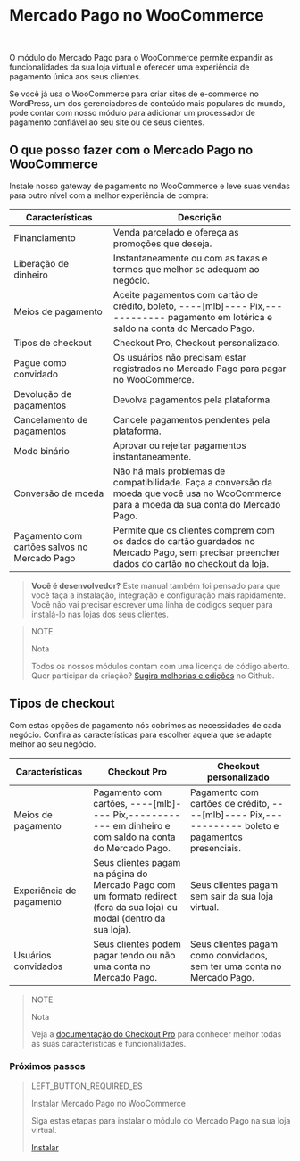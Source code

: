 # Mercado Pago no WooCommerce
<br/>

O módulo do Mercado Pago para o WooCommerce permite expandir as funcionalidades da sua loja virtual e oferecer uma experiência de pagamento única aos seus clientes.

Se você já usa o WooCommerce para criar sites de e-commerce no WordPress, um dos gerenciadores de conteúdo mais populares do mundo, pode contar com nosso módulo para adicionar um processador de pagamento confiável ao seu site ou de seus clientes.

## O que posso fazer com o Mercado Pago no WooCommerce

Instale nosso gateway de pagamento no WooCommerce e leve suas vendas para outro nível com a melhor experiência de compra:

| Características | Descrição |
| --- | --- |
| Financiamento | Venda parcelado e ofereça as promoções que deseja. |
| Liberação de dinheiro | Instantaneamente ou com as taxas e termos que melhor se adequam ao negócio. |
| Meios de pagamento | Aceite pagamentos com cartão de crédito, boleto, ----[mlb]---- Pix,------------ pagamento em lotérica e saldo na conta do Mercado Pago. |
| Tipos de checkout | Checkout Pro, Checkout personalizado. |
| Pague como convidado | Os usuários não precisam estar registrados no Mercado Pago para pagar no WooCommerce. |
| Devolução de pagamentos | Devolva pagamentos pela plataforma. |
| Cancelamento de pagamentos | Cancele pagamentos pendentes pela plataforma. |
| Modo binário | Aprovar ou rejeitar pagamentos instantaneamente. |
| Conversão de moeda | Não há mais problemas de compatibilidade. Faça a conversão da moeda que você usa no WooCommerce para a moeda da sua conta do Mercado Pago.|
| Pagamento com cartões salvos no Mercado Pago  | Permite que os clientes comprem com os dados do cartão guardados no Mercado Pago, sem precisar preencher dados do cartão no checkout da loja. |

>**Você é desenvolvedor?**
>Este manual também foi pensado para que você faça a instalação, integração e configuração mais rapidamente. Você não vai precisar escrever uma linha de códigos sequer para instalá-lo nas lojas dos seus clientes. 

<span></span>

> NOTE
>
> Nota
> 
> Todos os nossos módulos contam com uma licença de código aberto. Quer participar da criação? [Sugira melhorias e edições](https://github.com/mercadopago/cart-woocommerce) no Github.

## Tipos de checkout

Com estas opções de pagamento nós cobrimos as necessidades de cada negócio. Confira as características para escolher aquela que se adapte melhor ao seu negócio.

| Características | Checkout Pro | Checkout personalizado |
| --- | --- | --- |
| Meios de pagamento | Pagamento com cartões, ----[mlb]---- Pix,------------ em dinheiro e com saldo na conta do Mercado Pago. | Pagamento com cartões de crédito,  ----[mlb]---- Pix,------------ boleto e pagamentos presenciais. |
| Experiência de pagamento | Seus clientes pagam na página do Mercado Pago com um formato redirect (fora da sua loja) ou modal (dentro da sua loja). | Seus clientes pagam sem sair da sua loja virtual. |
| Usuários convidados | Seus clientes podem pagar tendo ou não uma conta no Mercado Pago. | Seus clientes pagam como convidados, sem ter uma conta no Mercado Pago.|

> NOTE
>
> Nota
>
> Veja a [documentação do Checkout Pro](https://www.mercadopago[FAKER][URL][DOMAIN]/developers/pt/guides/online-payments/checkout-pro/introduction) para conhecer melhor todas as suas características e funcionalidades.

### Próximos passos

> LEFT_BUTTON_REQUIRED_ES
>
> Instalar Mercado Pago no WooCommerce
>
> Siga estas etapas para instalar o módulo do Mercado Pago na sua loja virtual.
>
> 
> [Instalar](https://www.mercadopago[FAKER][URL][DOMAIN]/developers/pt/guides/plugins/woocommerce/instalation)
